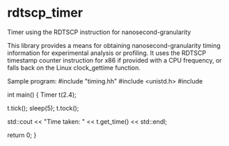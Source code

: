 # rdtscp_timer
Timer using the RDTSCP instruction for nanosecond-granularity

This library provides a means for obtaining nanosecond-granularity timing information for 
experimental analysis or profiling.  It uses the RDTSCP timestamp counter instruction
for x86 if provided with a CPU frequency, or falls back on the Linux clock_gettime function.

Sample program:
#include "timing.hh"
#include <unistd.h>
#include <iostream>

int main() {
  Timer t(2.4);
  
  t.tick();
  sleep(5);
  t.tock();
  
  std::cout << "Time taken: " << t.get_time() << std::endl;
  
  return 0;
}
